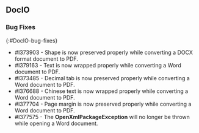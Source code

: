 ## DocIO

### Bug Fixes
{:#DocIO-bug-fixes}

* \#I373903 - Shape is now preserved properly while converting a DOCX format document to PDF.
* \#I379163 - Text is now wrapped properly while converting a Word document to PDF.
* \#I373485 - Decimal tab is now preserved properly while converting a Word document to PDF.
* \#I376688 - Chinese text is now wrapped properly while converting a Word document to PDF.
* \#I377704 - Page margin is now preserved properly while converting a Word document to PDF.
* \#I377575 - The **OpenXmlPackageException** will no longer be thrown while opening a Word document.